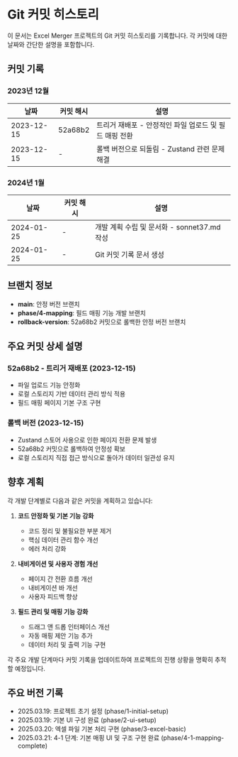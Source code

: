 # Git 커밋 히스토리

이 문서는 Excel Merger 프로젝트의 Git 커밋 히스토리를 기록합니다. 각 커밋에 대한 날짜와 간단한 설명을 포함합니다.

## 커밋 기록

### 2023년 12월

| 날짜       | 커밋 해시 | 설명                                                   |
| ---------- | --------- | ------------------------------------------------------ |
| 2023-12-15 | 52a68b2   | 트리거 재배포 - 안정적인 파일 업로드 및 필드 매핑 전환 |
| 2023-12-15 | -         | 롤백 버전으로 되돌림 - Zustand 관련 문제 해결          |

### 2024년 1월

| 날짜       | 커밋 해시 | 설명                                        |
| ---------- | --------- | ------------------------------------------- |
| 2024-01-25 | -         | 개발 계획 수립 및 문서화 - sonnet37.md 작성 |
| 2024-01-25 | -         | Git 커밋 기록 문서 생성                     |

## 브랜치 정보

- **main**: 안정 버전 브랜치
- **phase/4-mapping**: 필드 매핑 기능 개발 브랜치
- **rollback-version**: 52a68b2 커밋으로 롤백한 안정 버전 브랜치

## 주요 커밋 상세 설명

### 52a68b2 - 트리거 재배포 (2023-12-15)

- 파일 업로드 기능 안정화
- 로컬 스토리지 기반 데이터 관리 방식 적용
- 필드 매핑 페이지 기본 구조 구현

### 롤백 버전 (2023-12-15)

- Zustand 스토어 사용으로 인한 페이지 전환 문제 발생
- 52a68b2 커밋으로 롤백하여 안정성 확보
- 로컬 스토리지 직접 접근 방식으로 돌아가 데이터 일관성 유지

## 향후 계획

각 개발 단계별로 다음과 같은 커밋을 계획하고 있습니다:

1. **코드 안정화 및 기본 기능 강화**

   - 코드 정리 및 불필요한 부분 제거
   - 핵심 데이터 관리 함수 개선
   - 에러 처리 강화

2. **내비게이션 및 사용자 경험 개선**

   - 페이지 간 전환 흐름 개선
   - 내비게이션 바 개선
   - 사용자 피드백 향상

3. **필드 관리 및 매핑 기능 강화**
   - 드래그 앤 드롭 인터페이스 개선
   - 자동 매핑 제안 기능 추가
   - 데이터 처리 및 출력 기능 구현

각 주요 개발 단계마다 커밋 기록을 업데이트하여 프로젝트의 진행 상황을 명확히 추적할 예정입니다.

## 주요 버전 기록

- 2025.03.19: 프로젝트 초기 설정 (phase/1-initial-setup)
- 2025.03.19: 기본 UI 구성 완료 (phase/2-ui-setup)
- 2025.03.20: 엑셀 파일 기본 처리 구현 (phase/3-excel-basic)
- 2025.03.21: 4-1 단계: 기본 매핑 UI 및 구조 구현 완료 (phase/4-1-mapping-complete)
